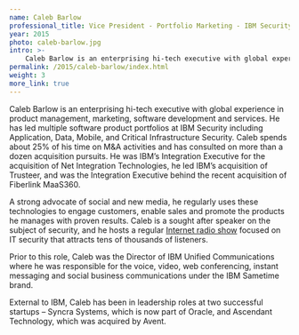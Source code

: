 ```yaml
---
name: Caleb Barlow
professional_title: Vice President - Portfolio Marketing - IBM Security
year: 2015
photo: caleb-barlow.jpg
intro: >-
    Caleb Barlow is an enterprising hi-tech executive with global experience in product management, marketing, software development and services. He has led multiple software product portfolios at IBM Security including Application, Data, Mobile, and Critical Infrastructure Security.
permalink: /2015/caleb-barlow/index.html
weight: 3
more_link: true
---
```


Caleb Barlow is an enterprising hi-tech executive with global experience in product management, marketing, software development and services. He has led multiple software product portfolios at IBM Security including Application, Data, Mobile, and Critical Infrastructure Security. Caleb spends about 25% of his time on M&A activities and has consulted on more than a dozen acquisition pursuits. He was IBM’s Integration Executive for the acquisition of Net Integration Technologies, he led IBM’s acquisition of Trusteer, and was the Integration Executive behind the recent acquisition of Fiberlink MaaS360.

A strong advocate of social and new media, he regularly uses these technologies to engage customers, enable sales and promote the products he manages with proven results. Caleb is a sought after speaker on the subject of security, and he hosts a regular [Internet radio show](http://ibm.co/13hDreQ) focused on IT security that attracts tens of thousands of listeners. 

Prior to this role, Caleb was the Director of IBM Unified Communications where he was responsible for the voice, video, web conferencing, instant messaging and social business communications under the IBM Sametime brand.

External to IBM, Caleb has been in leadership roles at two successful startups – Syncra Systems, which is now part of Oracle, and Ascendant Technology, which was acquired by Avent.